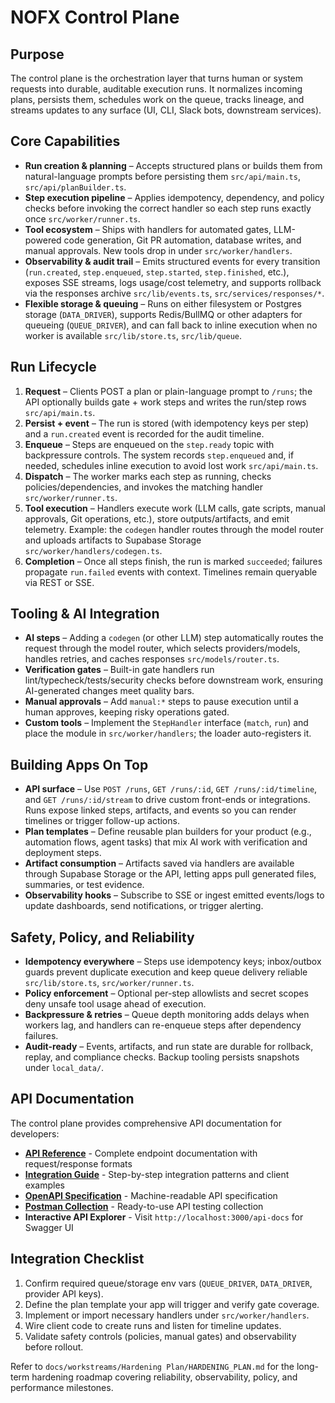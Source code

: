 # NOFX Control Plane

## Purpose
The control plane is the orchestration layer that turns human or system requests into durable, auditable execution runs. It normalizes incoming plans, persists them, schedules work on the queue, tracks lineage, and streams updates to any surface (UI, CLI, Slack bots, downstream services).

## Core Capabilities
- **Run creation & planning** – Accepts structured plans or builds them from natural-language prompts before persisting them `src/api/main.ts`, `src/api/planBuilder.ts`.
- **Step execution pipeline** – Applies idempotency, dependency, and policy checks before invoking the correct handler so each step runs exactly once `src/worker/runner.ts`.
- **Tool ecosystem** – Ships with handlers for automated gates, LLM-powered code generation, Git PR automation, database writes, and manual approvals. New tools drop in under `src/worker/handlers`.
- **Observability & audit trail** – Emits structured events for every transition (`run.created`, `step.enqueued`, `step.started`, `step.finished`, etc.), exposes SSE streams, logs usage/cost telemetry, and supports rollback via the responses archive `src/lib/events.ts`, `src/services/responses/*`.
- **Flexible storage & queuing** – Runs on either filesystem or Postgres storage (`DATA_DRIVER`), supports Redis/BullMQ or other adapters for queueing (`QUEUE_DRIVER`), and can fall back to inline execution when no worker is available `src/lib/store.ts`, `src/lib/queue`.

## Run Lifecycle
1. **Request** – Clients POST a plan or plain-language prompt to `/runs`; the API optionally builds gate + work steps and writes the run/step rows `src/api/main.ts`.
2. **Persist + event** – The run is stored (with idempotency keys per step) and a `run.created` event is recorded for the audit timeline.
3. **Enqueue** – Steps are enqueued on the `step.ready` topic with backpressure controls. The system records `step.enqueued` and, if needed, schedules inline execution to avoid lost work `src/api/main.ts`.
4. **Dispatch** – The worker marks each step as running, checks policies/dependencies, and invokes the matching handler `src/worker/runner.ts`.
5. **Tool execution** – Handlers execute work (LLM calls, gate scripts, manual approvals, Git operations, etc.), store outputs/artifacts, and emit telemetry. Example: the `codegen` handler routes through the model router and uploads artifacts to Supabase Storage `src/worker/handlers/codegen.ts`.
6. **Completion** – Once all steps finish, the run is marked `succeeded`; failures propagate `run.failed` events with context. Timelines remain queryable via REST or SSE.

## Tooling & AI Integration
- **AI steps** – Adding a `codegen` (or other LLM) step automatically routes the request through the model router, which selects providers/models, handles retries, and caches responses `src/models/router.ts`.
- **Verification gates** – Built-in gate handlers run lint/typecheck/tests/security checks before downstream work, ensuring AI-generated changes meet quality bars.
- **Manual approvals** – Add `manual:*` steps to pause execution until a human approves, keeping risky operations gated.
- **Custom tools** – Implement the `StepHandler` interface (`match`, `run`) and place the module in `src/worker/handlers`; the loader auto-registers it.

## Building Apps On Top
- **API surface** – Use `POST /runs`, `GET /runs/:id`, `GET /runs/:id/timeline`, and `GET /runs/:id/stream` to drive custom front-ends or integrations. Runs expose linked steps, artifacts, and events so you can render timelines or trigger follow-up actions.
- **Plan templates** – Define reusable plan builders for your product (e.g., automation flows, agent tasks) that mix AI work with verification and deployment steps.
- **Artifact consumption** – Artifacts saved via handlers are available through Supabase Storage or the API, letting apps pull generated files, summaries, or test evidence.
- **Observability hooks** – Subscribe to SSE or ingest emitted events/logs to update dashboards, send notifications, or trigger alerting.

## Safety, Policy, and Reliability
- **Idempotency everywhere** – Steps use idempotency keys; inbox/outbox guards prevent duplicate execution and keep queue delivery reliable `src/lib/store.ts`, `src/worker/runner.ts`.
- **Policy enforcement** – Optional per-step allowlists and secret scopes deny unsafe tool usage ahead of execution.
- **Backpressure & retries** – Queue depth monitoring adds delays when workers lag, and handlers can re-enqueue steps after dependency failures.
- **Audit-ready** – Events, artifacts, and run state are durable for rollback, replay, and compliance checks. Backup tooling persists snapshots under `local_data/`.

## API Documentation

The control plane provides comprehensive API documentation for developers:

- **[API Reference](./API_REFERENCE.md)** - Complete endpoint documentation with request/response formats
- **[Integration Guide](./INTEGRATION_GUIDE.md)** - Step-by-step integration patterns and client examples
- **[OpenAPI Specification](./openapi.yaml)** - Machine-readable API specification
- **[Postman Collection](./nofx-control-plane.postman_collection.json)** - Ready-to-use API testing collection
- **Interactive API Explorer** - Visit `http://localhost:3000/api-docs` for Swagger UI

## Integration Checklist
1. Confirm required queue/storage env vars (`QUEUE_DRIVER`, `DATA_DRIVER`, provider API keys).
2. Define the plan template your app will trigger and verify gate coverage.
3. Implement or import necessary handlers under `src/worker/handlers`.
4. Wire client code to create runs and listen for timeline updates.
5. Validate safety controls (policies, manual gates) and observability before rollout.

Refer to `docs/workstreams/Hardening Plan/HARDENING_PLAN.md` for the long-term hardening roadmap covering reliability, observability, policy, and performance milestones.
